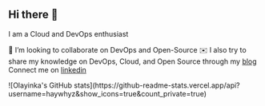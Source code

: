 ## Hi there 👋

 I am a Cloud and DevOps enthusiast 

👯 I’m looking to collaborate on DevOps and Open-Source
✉️ I also try to share my knowledge on DevOps, Cloud, and Open Source through my [blog](https://medium.com/@olayinkancs)
Connect me on [linkedin](https://www.linkedin.com/in/olayinka-idowu-7a92b3166)

<p> ![Olayinka's GitHub stats](https://github-readme-stats.vercel.app/api?username=haywhyz&show_icons=true&count_private=true) </p>
